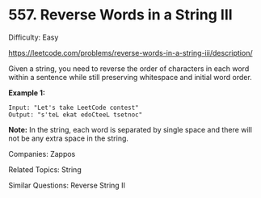 # 557. Reverse Words in a String III

Difficulty: Easy

https://leetcode.com/problems/reverse-words-in-a-string-iii/description/

Given a string, you need to reverse the order of characters in each word within a sentence while still preserving whitespace and initial word order.

**Example 1:**
```
Input: "Let's take LeetCode contest"
Output: "s'teL ekat edoCteeL tsetnoc"
```
**Note:** In the string, each word is separated by single space and there will not be any extra space in the string.

Companies: Zappos

Related Topics: String

Similar Questions: Reverse String II

